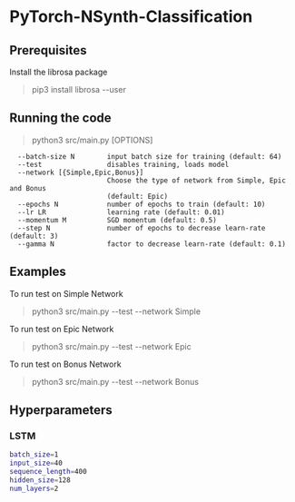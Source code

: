 # PyTorch-NSynth-Classification

## Prerequisites

Install the librosa package

> pip3 install librosa --user

## Running the code

> python3 src/main.py [OPTIONS]

```
  --batch-size N        input batch size for training (default: 64)
  --test                disables training, loads model
  --network [{Simple,Epic,Bonus}]
                        Choose the type of network from Simple, Epic and Bonus
                        (default: Epic)
  --epochs N            number of epochs to train (default: 10)
  --lr LR               learning rate (default: 0.01)
  --momentum M          SGD momentum (default: 0.5)
  --step N              number of epochs to decrease learn-rate (default: 3)
  --gamma N             factor to decrease learn-rate (default: 0.1)

```

## Examples

To run test on Simple Network

> python3 src/main.py --test --network Simple

To run test on Epic Network

> python3 src/main.py --test --network Epic

To run test on Bonus Network

> python3 src/main.py --test --network Bonus

## Hyperparameters

### LSTM
```bash
batch_size=1 
input_size=40
sequence_length=400
hidden_size=128
num_layers=2
```


